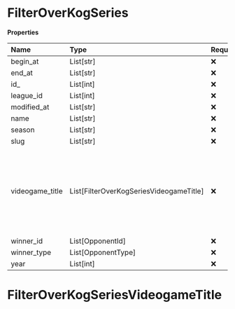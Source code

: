 # FilterOverKogSeries

**Properties**

| Name            | Type                                    | Required | Description                                                                                              |
| :-------------- | :-------------------------------------- | :------- | :------------------------------------------------------------------------------------------------------- |
| begin_at        | List[str]                               | ❌       |                                                                                                          |
| end_at          | List[str]                               | ❌       |                                                                                                          |
| id\_            | List[int]                               | ❌       |                                                                                                          |
| league_id       | List[int]                               | ❌       |                                                                                                          |
| modified_at     | List[str]                               | ❌       |                                                                                                          |
| name            | List[str]                               | ❌       |                                                                                                          |
| season          | List[str]                               | ❌       |                                                                                                          |
| slug            | List[str]                               | ❌       |                                                                                                          |
| videogame_title | List[FilterOverKogSeriesVideogameTitle] | ❌       | A videogame title id or slug. <br/>Only for `/csgo/*`, `/codmw/*`, `/fifa/*` and `/ow/*` endpoints <br/> |
| winner_id       | List[OpponentId]                        | ❌       |                                                                                                          |
| winner_type     | List[OpponentType]                      | ❌       |                                                                                                          |
| year            | List[int]                               | ❌       |                                                                                                          |

# FilterOverKogSeriesVideogameTitle

